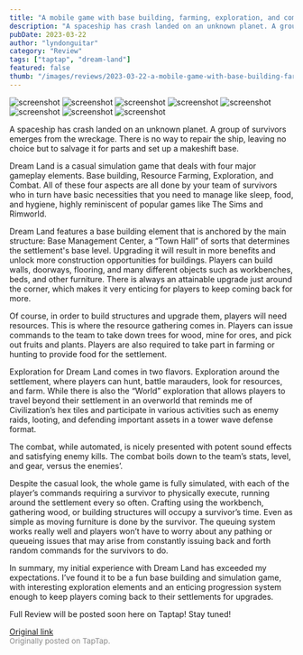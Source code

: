 ```yaml
---
title: "A mobile game with base building, farming, exploration, and combat | First Impressions - Dream Land"
description: "A spaceship has crash landed on an unknown planet. A group of survivors emerges from the wreckage. There is no way to repair the ship, leaving no choice but to salvage it for parts and set up a makeshift base."
pubDate: 2023-03-22
author: "lyndonguitar"
category: "Review"
tags: ["taptap", "dream-land"]
featured: false
thumb: "/images/reviews/2023-03-22-a-mobile-game-with-base-building-farming-exploration-and-combat--first-impressions---drea-0.avif"
---
```


<div class="gallery">
  <img src="/images/reviews/2023-03-22-a-mobile-game-with-base-building-farming-exploration-and-combat--first-impressions---drea-0.avif" alt="screenshot" />
  <img src="/images/reviews/2023-03-22-a-mobile-game-with-base-building-farming-exploration-and-combat--first-impressions---drea-1.avif" alt="screenshot" />
  <img src="/images/reviews/2023-03-22-a-mobile-game-with-base-building-farming-exploration-and-combat--first-impressions---drea-2.avif" alt="screenshot" />
  <img src="/images/reviews/2023-03-22-a-mobile-game-with-base-building-farming-exploration-and-combat--first-impressions---drea-3.avif" alt="screenshot" />
  <img src="/images/reviews/2023-03-22-a-mobile-game-with-base-building-farming-exploration-and-combat--first-impressions---drea-4.avif" alt="screenshot" />
  <img src="/images/reviews/2023-03-22-a-mobile-game-with-base-building-farming-exploration-and-combat--first-impressions---drea-5.avif" alt="screenshot" />
  <img src="/images/reviews/2023-03-22-a-mobile-game-with-base-building-farming-exploration-and-combat--first-impressions---drea-6.avif" alt="screenshot" />
  <img src="/images/reviews/2023-03-22-a-mobile-game-with-base-building-farming-exploration-and-combat--first-impressions---drea-7.avif" alt="screenshot" />
</div>

A spaceship has crash landed on an unknown planet. A group of survivors emerges from the wreckage. There is no way to repair the ship, leaving no choice but to salvage it for parts and set up a makeshift base.

Dream Land is a casual simulation game that deals with four major gameplay elements. Base building, Resource Farming, Exploration, and Combat. All of these four aspects are all done by your team of survivors who in turn have basic necessities that you need to manage like sleep, food, and hygiene, highly reminiscent of popular games like The Sims and Rimworld.

Dream Land features a base building element that is anchored by the main structure: Base Management Center, a “Town Hall” of sorts that determines the settlement's base level. Upgrading it will result in more benefits and unlock more construction opportunities for buildings. Players can build walls, doorways, flooring, and many different objects such as workbenches, beds, and other furniture.  There is always an attainable upgrade just around the corner, which makes it very enticing for players to keep coming back for more.

Of course, in order to build structures and upgrade them, players will need resources. This is where the resource gathering comes in. Players can issue commands to the team to take down trees for wood, mine for ores, and pick out fruits and plants. Players are also required to take part in farming or hunting to provide food for the settlement.

Exploration for Dream Land comes in two flavors. Exploration around the settlement, where players can hunt, battle marauders, look for resources, and farm. While there is also the “World” exploration that allows players to travel beyond their settlement in an overworld that reminds me of Civilization’s hex tiles and participate in various activities such as enemy raids, looting, and defending important assets in a tower wave defense format.

The combat, while automated, is nicely presented with potent sound effects and satisfying enemy kills. The combat boils down to the team’s stats, level, and gear, versus the enemies’.

Despite the casual look, the whole game is fully simulated, with each of the player’s commands requiring a survivor to physically execute, running around the settlement every so often. Crafting using the workbench, gathering wood, or building structures will occupy a survivor’s time. Even as simple as moving furniture is done by the survivor. The queuing system works really well and players won’t have to worry about any pathing or queueing issues that may arise from constantly issuing back and forth random commands for the survivors to do.

In summary, my initial experience with Dream Land has exceeded my expectations. I’ve found it to be a fun base building and simulation game, with interesting exploration elements and an enticing progression system enough to keep players coming back to their settlements for upgrades.

Full Review will be posted soon here on Taptap! Stay tuned!

[Original link](https://www.taptap.io/post/4863287)<br><span style="font-size: 0.95em; color: #888;">Originally posted on TapTap.</span>
